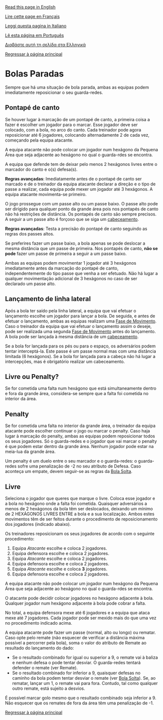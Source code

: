 [Read this page in English](https://counterattackgame.github.io/wiki/set_pieces)

[Lire cette page en Français](https://counterattackgame.github.io/wiki/fr/set_pieces)

[Leggi questa pagina in Italiano](https://counterattackgame.github.io/wiki/it/set_pieces)

[Lê esta página em Português](https://counterattackgame.github.io/wiki/pt/set_pieces)

[Διαβάστε αυτή τη σελίδα στα Ελληνικά](https://counterattackgame.github.io/wiki/gr/set_pieces)

[Regressar à página principal](https://counterattackgame.github.io/wiki/pt/index)

# Bolas Paradas

Sempre que há uma situação de bola parada, ambas as equipas podem imediatamente reposicionar o seu guarda-redes. 

## Pontapé de canto

Se houver lugar à marcação de um pontapé de canto, a primeira coisa a fazer é escolher um jogador para o marcar. Esse jogador deve ser colocado, com a bola, no arco do canto. Cada treinador pode agora reposicionar até 6 jogadores, colocando alternadamente 2 de cada vez, começando pela equipa atacante.

A equipa atacante não pode colocar um jogador num hexágono da Pequena Área que seja adjacente ao hexágono no qual o guarda-rdes se encontra. 

A equipa que defende tem de deixar pelo menos 2 hexágonos livres entre o marcador do canto e o(s) defesa(s).

**Regras avançadas**: Imediatamente antes de o pontapé de canto ser marcado e de o treinador da equipa atacante declarar a direção e o tipo de passe a realizar, cada equipa pode mexer um jogador até 3 hexágonos. A equipa atacante movimenta-se primeiro. 

O jogo prossegue com um passe alto ou um passe baixo. O passe alto pode ser dirigido para qualquer ponto da grande área pois nos pontapés de canto não há restrições de distância. Os pontapés de canto são sempre precisos. A seguir a um passe alto é forçoso que se siga um [cabeceamento](https://counterattackgame.github.io/wiki/pt/heading).

**Regras avançadas**: Testa a precisão do pontapé de canto seguindo as regras dos passes altos.

Se preferires fazer um passe baixo, a bola apenas se pode deslocar a mesma distância que um passe de primeira. Nos pontapés de canto, **não se pode** fazer um passe de primeira a seguir a um passe baixo.

Ambas as equipas podem movimentar 1 jogador até 3 hexágonos imediatamente antes da marcação do pontapé de canto, independentemente do tipo passe que venha a ser efetuado. Não há lugar a qualquer movimentação adicional de 3 hexágonos no caso de ser declarado um passe alto.

## Lançamento de linha lateral

Após a bola ter saído pela linha lateral, a equipa que vai efetuar o lançamento escolhe um jogador para lançar a bola. De seguida, e antes de efetuar o lançamento, ambas as equipas realizam uma [Fase de Movimento](https://counterattackgame.github.io/wiki/pt/movement_phase). Caso o treinador da equipa que vai efetuar o lançamento assim o deseje, pode ser realizada uma segunda [Fase de Movimento](https://counterattackgame.github.io/wiki/pt/movement_phase) antes do lançamento. A bola pode ser lançada à mesma distância de um [cabeceamento](https://counterattackgame.github.io/wiki/pt/heading).

Se a bola for lançada para os pés ou para o espaço, os adversários podem tentar interceptá-la. Este passe é um passe normal mas com uma distância limitada (6 hexágonos). 
Se a bola for lançada para a cabeça não há lugar a intercepções, mas é obrigatório realizar um cabeceamento. 

## Livre ou Penalty?

Se for cometida uma falta num hexágono que está simultaneamente dentro e fora da grande área, considera-se sempre que a falta foi cometida no interior da área. 

## Penalty

Se for cometida uma falta no interior da grande área, o treinador da equipa atacante pode escolher continuar o jogo ou marcar o penalty. Caso haja lugar à marcação do penalty, ambas as equipas podem reposicionar todos os seus jogadores. Só o guarda-redes e o jogador que vai marcar o penalty é que podem estar dentro da grande área. Nenhum jogador pode estar na meia-lua da grande área. 

Um penalty é um duelo entre o seu marcador e o guarda-redes:
o guarda-redes sofre uma penalização de -2 no seu atributo de Defesa. Caso aconteça um empate, devem seguir-se as regras da [Bola Solta](https://counterattackgame.github.io/wiki/pt/loose_ball).

## Livre

Seleciona o jogador que queres que marque o livre. Coloca esse jogador e a bola no hexágono onde a falta foi cometida. Quaisquer adversários a menos de 2 hexágonos da bola têm ser deslocados, deixando um mínimo de 2 HEXÁGONOS LIVRES ENTRE a bola e a sua localização. Ambos estes movimentos têm de ser feitos durante o procedimento de reposicionamento dos jogadores (indicado abaixo). 

Os treinadores reposicionam os seus jogadores de acordo com o seguinte procedimento:

1. Equipa _Atacante_ escolhe e coloca 2 jogadores.
2. Equipa defensora escolhe e coloca 2 jogadores.
3. Equipa _Atacante_ escolhe e coloca 2 jogadores.
4. Equipa defensora escolhe e coloca 2 jogadores.
5. Equipa _Atacante_ escolhe e coloca **3** jogadores.
6. Equipa defensora escolhe e coloca 2 jogadores.

A equipa atacante não pode colocar um jogador num hexágono da Pequena Área que seja adjacente ao hexágono no qual o guarda-rdes se encontra. 

O atacante pode decidir colocar jogadores no hexágono adjacente à bola. Qualquer jogador num hexágono adjacente à bola pode cobrar a falta. 

No total, a equipa defensora mexe até 6 jogadores e a equipa que ataca mexe até 7 jogadores. Cada jogador pode ser mexido mais do que uma vez no procedimento indicado acima. 

A equipa atacante pode fazer um passe (normal, alto ou longo) ou rematar. Caso opte pelo remate (não esquecer de verificar a distância máxima possível a percorrer pela bola), soma o valor do atributo de Remate ao resultado do lançamento do dado: 

- Se o resultado combinado for igual ou superior a 9, o remate vai à baliza e nenhum defesa o pode tentar desviar. O guarda-redes tentará defender o remate (ver Remate).
- Se o resultado combinado for inferior a 9, quaisquer defesas no caminho da bola podem tentar desviar o remate (ver [Bola Solta](https://counterattackgame.github.io/wiki/pt/loose_ball)).
Se, ao rematar, lançar um 1, o remate vai para fora. Contudo, tal como qualquer outro remate, está sujeito a desvios. 

É possível marcar golo mesmo que o resultado combinado seja inferior a 9. Não esquecer que os remates de fora da área têm uma penalização de -1.

[Regressar à página principal](https://counterattackgame.github.io/wiki/pt/index)

